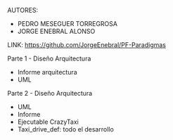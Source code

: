 
AUTORES: 
- PEDRO MESEGUER TORREGROSA 
- JORGE ENEBRAL ALONSO

LINK: https://github.com/JorgeEnebral/PF-Paradigmas

Parte 1 - Diseño Arquitectura
- Informe arquitectura
- UML

Parte 2 - Diseño Arquitectura
- UML
- Informe
- Ejecutable CrazyTaxi
- Taxi_drive_def: todo el desarrollo
